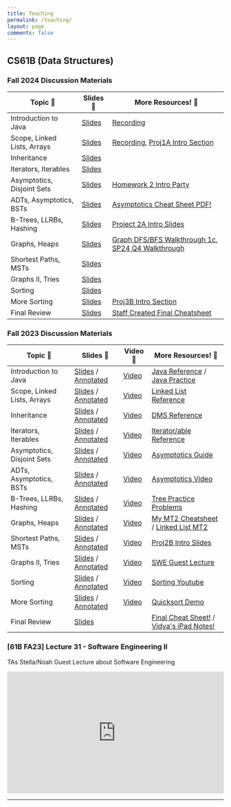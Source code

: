 ```yaml
---
title: Teaching
permalink: /teaching/
layout: page
comments: false
---
```


## CS61B (Data Structures)

### Fall 2024 Discussion Materials

| Topic 📘                    | Slides 📑     | More Resources! 🔗                                              |
| --------------------------- | ------------- | --------------------------------------------------------------- |
| Introduction to Java        | [Slides][X1]  | [Recording][X2]                                                 |
| Scope, Linked Lists, Arrays | [Slides][X4]  | [Recording][X5], [Proj1A Intro Section][X3]                     |
| Inheritance                 | [Slides][X6]  |                                                                 |
| Iterators, Iterables        | [Slides][X7]  |                                                                 |
| Asymptotics, Disjoint Sets  | [Slides][X8]  | [Homework 2 Intro Party][HW2]                                   |
| ADTs, Asymptotics, BSTs     | [Slides][X10] | [Asymptotics Cheat Sheet PDF!][X13]                             |
| B-Trees, LLRBs, Hashing     | [Slides][X12] | [Project 2A Intro Slides][X11]                                  |
| Graphs, Heaps               | [Slides][X20] | [Graph DFS/BFS Walkthrough 1c][X33], [SP24 Q4 Walkthrough][X34] |
| Shortest Paths, MSTs        | [Slides][X35] |                                                                 |
| Graphs II, Tries            | [Slides][X44] |                                                                 |
| Sorting                     | [Slides][X45] |                                                                 |
| More Sorting                | [Slides][X46] | [Proj3B Intro Section][X47]                                     |
| Final Review                | [Slides][X48] | [Staff Created Final Cheatsheet][X49]                           |

### Fall 2023 Discussion Materials

| Topic 📘                    | Slides 📑                        | Video 🎥     | More Resources! 🔗                                     |
| --------------------------- | -------------------------------- | ------------ | ------------------------------------------------------ |
| Introduction to Java        | [Slides][S2] / [Annotated][A2]   | [Video][V2]  | [Java Reference][R2] / [Java Practice][R16]            |
| Scope, Linked Lists, Arrays | [Slides][S3] / [Annotated][A3]   | [Video][V3]  | [Linked List Reference][R3]                            |
| Inheritance                 | [Slides][S4] / [Annotated][A4]   | [Video][V4]  | [DMS Reference][R4]                                    |
| Iterators, Iterables        | [Slides][S5] / [Annotated][A5]   | [Video][V5]  | [Iterator/able Reference][R5]                          |
| Asymptotics, Disjoint Sets  | [Slides][S6] / [Annotated][A6]   | [Video][V6]  | [Asymptotics Guide][R6]                                |
| ADTs, Asymptotics, BSTs     | [Slides][S7] / [Annotated][A7]   | [Video][V7]  | [Asymptotics Video][R7]                                |
| B-Trees, LLRBs, Hashing     | [Slides][S8] / [Annotated][A8]   | [Video][V8]  | [Tree Practice Problems][R8]                           |
| Graphs, Heaps               | [Slides][S9] / [Annotated][A9]   | [Video][V9]  | [My MT2 Cheatsheet][R9] / [Linked List MT2][R18]       |
| Shortest Paths, MSTs        | [Slides][S10] / [Annotated][A10] | [Video][V10] | [Proj2B Intro Slides][R10]                             |
| Graphs II, Tries            | [Slides][S11] / [Annotated][A11] | [Video][V11] | [SWE Guest Lecture][R11]                               |
| Sorting                     | [Slides][S12] / [Annotated][A12] | [Video][V12] | [Sorting Youtube][R12]                                 |
| More Sorting                | [Slides][S13] / [Annotated][A13] | [Video][V13] | [Quicksort Demo][R13]                                  |
| Final Review                | [Slides][S14]                    |              | [Final Cheat Sheet!][R15] / [Vidya's iPad Notes!][R17] |

[X49]: https://docs.google.com/document/d/1XL91feqiGoPLAQ5VsEArzHEUIAjJ6ElvUi7Lr3wG3bE/edit?tab=t.0#heading=h.evv6nho5j58g
[X48]: https://docs.google.com/presentation/d/1Ixmemtb0WCJfyklzVCIBFhMXgMIXMpSHO-vq-7cSKK0/edit?usp=sharing
[X47]: https://edstem.org/us/courses/61406/discussion/5740973
[X46]: https://docs.google.com/presentation/d/1EeVu9XHgu6DjTR-1p37530cGnPqAa0SIHx5xHat2LGc/edit?usp=sharing
[X45]: https://docs.google.com/presentation/d/1LB_lClUY5323Jw8CNc5V8L0j74_-x6YLFUYsJKcrgPI/edit?usp=sharing
[X44]: https://docs.google.com/presentation/d/1AhlFvoV_YPzgMrV7nJLzrJy9seT7PYHK6L-XrR2wQe8/edit?usp=sharing
[X35]: https://docs.google.com/presentation/d/1KbWtVDRzC5OBiz7PDfDM1EQQkX1FK29XnD_o0iS3Ax8/edit?usp=sharing
[X34]: https://www.youtube.com/watch?v=LIj9gR6XszU
[X33]: https://youtu.be/q9Z0uuaGmXI?si=gXJetwqeI4bcWbS1
[X13]: https://drive.google.com/file/d/1ed57CRb_QYBtTKkY4r_Zf098myVyGGuk/view?usp=sharing
[X20]: https://docs.google.com/presentation/d/1Zv79nb87B6bG7h50Brh-Vk7y94HS5avEnRTJZEooabE/edit?usp=sharing
[X1]: https://docs.google.com/presentation/d/13ByHdPlVdw-4tDN1ZhBLai-lXPDVk2WdN3pyvC5VgmQ/edit?usp=sharing
[X2]: https://youtu.be/dXQmid0Zk0U
[X3]: https://youtu.be/f5smA9rt7bg?si=WUO0DhwwmWXJgQnW
[X4]: https://docs.google.com/presentation/d/154WO3njMhwF7_TtMcXDDkrlgsJkGhLa-zaTJJ02OBzE/edit?usp=sharing
[X5]: https://youtu.be/1ZykWDdUtgk
[X6]: https://docs.google.com/presentation/d/1h69B-DEqtyNW2oAVMwPmiL--WQY13-4BEIMjIUISNTg/edit?usp=sharing
[X7]: https://docs.google.com/presentation/d/1aLXJ_2eMDb_8j44zYjGoqKS41btiZeENhv_nWhnXnrs/edit?usp=sharing
[X8]: https://docs.google.com/presentation/d/1pCar-J2EKh6faC-GIs3-0f5i6ymx_UHKhMKD2AkfCE8/edit?usp=sharing
[X10]: https://docs.google.com/presentation/d/1lbixk5hy6gofM6yw2nKPkEwuu8R_l5PUVEqpvv47tJk/edit?usp=sharing
[X11]: https://docs.google.com/presentation/d/1Y81dvWVrWjlRt5vveqb9JwMhRenKl-b3xWtJ7ey6xU4/edit?usp=sharing
[X12]: https://docs.google.com/presentation/d/1Shaj5Vxw9GoPXUIU4yRgmFWAXY96dh8cyxZ7qYZfUVw/edit?usp=sharing
[HW2]: https://edstem.org/us/courses/61406/discussion/5385228
[W2]: https://github.com/Berkeley-CS61B/discussions-fa23/blob/main/week02/regular/regular02.pdf
[W3]: https://github.com/Berkeley-CS61B/discussions-fa23/blob/main/week02/regular/regular03.pdf
[W4]: https://github.com/Berkeley-CS61B/discussions-fa23/blob/main/week02/regular/regular04.pdf
[W5]: https://github.com/Berkeley-CS61B/discussions-fa23/blob/main/week02/regular/regular05.pdf
[W6]: https://github.com/Berkeley-CS61B/discussions-fa23/blob/main/week02/regular/regular06.pdf
[W7]: https://github.com/Berkeley-CS61B/discussions-fa23/blob/main/week02/regular/regular07.pdf
[W8]: https://github.com/Berkeley-CS61B/discussions-fa23/blob/main/week02/regular/regular08.pdf
[W9]: https://github.com/Berkeley-CS61B/discussions-fa23/blob/main/week02/regular/regular09.pdf
[W10]: https://github.com/Berkeley-CS61B/discussions-fa23/blob/main/week02/regular/regular10.pdf
[W11]: https://github.com/Berkeley-CS61B/discussions-fa23/blob/main/week02/regular/regular11.pdf
[W12]: https://github.com/Berkeley-CS61B/discussions-fa23/blob/main/week02/regular/regular12.pdf
[W13]: https://github.com/Berkeley-CS61B/discussions-fa23/blob/main/week02/regular/regular13.pdf
[W14]: https://create.kahoot.it/share/cs61b-final-kahoot/37dfa0dd-7c95-458a-b529-f4d471cc7dab
[S2]: https://docs.google.com/presentation/d/1zmtJ-XOSdg5a4tth2-Ib08LBVvcEBbQGVfQhG4jGtnQ/edit?usp=sharing
[S3]: https://docs.google.com/presentation/d/1boE_rlHiKg6gjNji6_o_35TwQADWdVP34EyF6Pr-ki8/edit?usp=sharing
[S4]: https://docs.google.com/presentation/d/1A4RVuZv5KBWbs1Y0quqsJWhaiDZJwuo_xOLUMoCWk18/edit?usp=sharing
[S5]: https://docs.google.com/presentation/d/1CJpnyKt84TyVHnTfHZN82XBItMkL0iGqUt9fW-dsquY/edit?usp=sharing
[S6]: https://docs.google.com/presentation/d/1yHP02BEnY07MaSsQ9HeMbnzozX2uRcQ-xTmyil1nUAw/edit?usp=sharing
[S7]: https://drive.google.com/file/d/14d3AvoYnCAhS36kryXUD82kY9johIEb4/view?usp=drive_link
[S8]: https://docs.google.com/presentation/d/1H3GPiOhsjGBB5PJSGmrSpL-JuzrrR38SSb3V7bE-7qo/edit?usp=sharing
[S9]: https://docs.google.com/presentation/d/1FkPygghab3wSGB600cx9VCHVfmji9qd9_Bh8w3rRP18/edit?usp=sharing
[S10]: https://docs.google.com/presentation/d/11BpUUMvsMg72UmJgYYpfO_t-HcJxWjkLfTtiJMGgNFg/edit?usp=sharing
[S11]: https://docs.google.com/presentation/d/1BP_xEkOp65PBFkKaKa3CFZcvhwlPZLxAFm6a6fnQgNc/edit?usp=sharing
[S12]: https://docs.google.com/presentation/d/1N5LlO2-HjASYCruRy-h9aWxWiOgFCI0vvGSwzZxya88/edit?usp=sharing
[S13]: https://docs.google.com/presentation/d/1rJQR_d5xf_AZgykfpcUOn8iF9LkiURup60J6H2FJRFY/edit?usp=sharing
[S14]: https://docs.google.com/presentation/d/1mBdYTOhUkpU8jFKsqPCm-iyUMI_aQRGYHQr0kiNmAgU/edit?usp=sharing
[A2]: https://drive.google.com/file/d/1Q3FvgNW3Xhou-yZ82hnBOOm91CaOUMBg/view?usp=sharing
[A3]: https://drive.google.com/file/d/1vnBLbAynF4Lj-M_kKxmOdaihbfTpIn00/view?usp=sharing
[A4]: https://drive.google.com/file/d/1c58mcHNM4bhX4IAUtI0XWUpTYDJwqb77/view?usp=sharing
[A5]: https://drive.google.com/file/d/1Ip5eUwXKbyemDDsVIIHffGyUG_BBtJIo/view?usp=sharing
[A6]: https://drive.google.com/file/d/14oFgPaSeMPVfCud_hI-h0mEDNLMdUoaW/view?usp=sharing
[A7]: https://drive.google.com/file/d/14d3AvoYnCAhS36kryXUD82kY9johIEb4/view?usp=sharing
[A8]: https://drive.google.com/file/d/18m-CotzekLYXQEDjZst8y1xIK_t0vs66/view?usp=sharing
[A9]: https://drive.google.com/file/d/1I1YLP6h2hrL22IbaB3Sa8WG7wBEkKN5R/view?usp=sharing
[A10]: https://drive.google.com/file/d/1KszofZZc3ob1S_TUFbs3mvAVjlttmqAi/view?usp=sharing
[A11]: https://drive.google.com/file/d/1qTxpSugRQNRoff0Hiv-9ILorcxbeYpeZ/view?usp=sharing
[A12]: https://drive.google.com/file/d/1I1EfF2V8kRmO3rSXNdisj9S7sR--aL8i/view?usp=sharing
[A13]: https://drive.google.com/file/d/1aPjuk2jLXNTifBn25a4M5WMlFBPCDu6b/view?usp=sharing
[V2]: https://youtu.be/5d8e3W52jEM
[V3]: https://youtu.be/VWf05n0C1_0?feature=shared
[V4]: https://www.youtube.com/watch?v=Y96iFd6xslI
[V5]: https://www.youtube.com/playlist?list=PLnp31xXvnfRosONixmTTQnspn7fLOV4-Y
[V6]: https://www.youtube.com/playlist?list=PLnp31xXvnfRpqWL31oiZlmcka8zFyT5uM
[V7]: https://www.youtube.com/playlist?list=PLnp31xXvnfRpBCAx-EGDwnOY4YW0zwczO
[V8]: https://www.youtube.com/playlist?list=PLnp31xXvnfRrjXIJbf0eFsWeUnD6RsfYa
[V9]: https://youtu.be/_18j6UgstB4?feature=shared
[V10]: https://www.youtube.com/playlist?list=PLnp31xXvnfRp0SkHfIO9HavzXht0K9mOA
[V11]: https://www.youtube.com/playlist?list=PLnp31xXvnfRrD3GyILak06gbTN0rbKJat
[V12]: https://www.youtube.com/playlist?list=PLnp31xXvnfRqxJ0qF1CglXRb-Qb-oNOgs
[V13]: https://www.youtube.com/playlist?list=PLnp31xXvnfRrpqJ8WTjbBOwSNFg54wQDT
[R2]: https://introcs.cs.princeton.edu/java/11cheatsheet/
[R3]: https://www.geeksforgeeks.org/linked-list-in-java/
[R4]: https://drive.google.com/file/d/196cUaEA0Q9aJBbr4Tm43_ybMDuxYcZDp/view?usp=sharing
[R5]: https://www.geeksforgeeks.org/java-implementing-iterator-and-iterable-interface/
[R6]: https://drive.google.com/file/d/1CGFdNGbjJW3UvQFEWjwYoVBBnfaa084R/view
[R7]: https://drive.google.com/drive/folders/1yNzcoTBk96c4WkbWX1Gv3Ea-p_r-PIrx
[R8]: https://cs61b-2.gitbook.io/cs61b-textbook/17.-b-trees/17.7-exercises
[R9]: https://drive.google.com/file/d/1Xy9NRBjcnAU7n4taOZSnXIAlbVEsaPEq/view?usp=sharing
[R10]: https://docs.google.com/presentation/d/1XYC0__43jch8Cfecte_ngf5Zwh4YL6hhv42xJ8DyIWU/edit?usp=sharing
[R11]: https://www.youtube.com/watch?v=LCibXajLbns
[R12]: https://www.youtube.com/@HackerrankOfficial/search?query=sorting
[R13]: https://www.youtube.com/watch?app=desktop&v=KBGQ3xGofN0
[R14]: https://cs61a.org/articles/studying/
[R15]: https://docs.google.com/document/d/1PMoL1xJ9xa6ywQQ8HCc1oxLf2TUCiCaKaatlKYv6RZw/edit
[R16]: https://codingbat.com/java
[R17]: https://drive.google.com/drive/folders/1JBG0q3fL7U4KtxKRdvCExDfotbXyOc1u
[R18]: https://www.notion.so/61B-Midterm-2-Review-60e3bc444b7148689283d2d7ae087df2
[R19]: https://docs.google.com/document/d/1PMoL1xJ9xa6ywQQ8HCc1oxLf2TUCiCaKaatlKYv6RZw/edit

### [61B FA23] Lecture 31 - Software Engineering II

TAs Stella/Noah Guest Lecture about Software Engineering

<div style="position:relative; padding-bottom:56.25%; height:0; overflow:hidden;">
  <iframe style="position:absolute; top:0; left:0; width:100%; height:100%;" src="https://www.youtube.com/embed/LCibXajLbns" frameborder="0" allowfullscreen></iframe>
</div>

---
